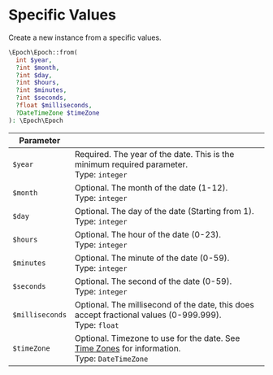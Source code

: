 Specific Values
===============

Create a new instance from a specific values.
```php
\Epoch\Epoch::from(
  int $year,
  ?int $month,
  ?int $day,
  ?int $hours,
  ?int $minutes,
  ?int $seconds,
  ?float $milliseconds,
  ?DateTimeZone $timeZone
): \Epoch\Epoch
```

| Parameter       |                                                                                                                              |
|-----------------|------------------------------------------------------------------------------------------------------------------------------|
| `$year`         | Required. The year of the date. This is the minimum required parameter.<br>Type: `integer`                                   |
| `$month`        | Optional. The month of the date (1-12).<br>Type: `integer`                                                                   |
| `$day`          | Optional. The day of the date (Starting from 1).<br>Type: `integer`                                                          |
| `$hours`        | Optional. The hour of the date (0-23).<br>Type: `integer`                                                                    |
| `$minutes`      | Optional. The minute of the date (0-59).<br>Type: `integer`                                                                  |
| `$seconds`      | Optional. The second of the date (0-59).<br>Type: `integer`                                                                  |
| `$milliseconds` | Optional. The millisecond of the date, this does accept fractional values (0-999.999).<br>Type: `float`                      |              
| `$timeZone`     | Optional. Timezone to use for the date. See [Time Zones](01-creation.md#time-zones) for information.<br>Type: `DateTimeZone` |
